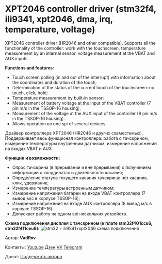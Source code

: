 # XPT2046 controller driver (stm32f4, ili9341, xpt2046, dma, irq, temperature, voltage)
 XPT2046 controller driver (HR2046 and other compatible). Supports all the functionality of the controller: work with the touchscreen, temperature measurement by an internal sensor, voltage measurement at the VBAT and AUX inputs.
 
**Functions and features:**
- Touch screen polling (in and out of the interrupt) with information about the coordinates and duration of the touch;
- Determination of the status of the current touch of the touchscreen: no touch, click, hold;
- Temperature measurement by built-in sensor;
- Measurement of battery voltage at the input of the VBAT controller (7 pin m/s in the TSSOP-16 housing);
- Measurement of the voltage at the AUX input of the controller (8 pin m/s in the TSSOP-16 housing).
- Allows operation on one spi of several devices.

Драйвер контроллера XPT2046 (HR2046 и других совместимых). Поддерживает весь функционал контроллера: работа с тачскрином, измерение температуры внутренним датчиком, измерение напряжений на входах VBAT и AUX.

**Функции и возможности:**
- Опрос тачскрина (в прерывании и вне прерывания) с получением информации о координатах и длительности касания;
- Определение статуса текущего касания тачскрина: нет касания, клик, удержание;
- Измерение температуры встроенным датчиком;
- Измерение напряжения батареи на входе VBAT контроллера (7 вывод м/с в корпусе TSSOP-16);
- Измерение напряжения на входе AUX контроллера (8 вывод м/с в корпусе TSSOP-16).
- Допускает работу на одном spi нескольких устройств.

**Схема подключения дисплея с тачскрином (к плате stm32f401ccu6, stm32f411ceu6):**
![stm32 + ili9341+xpt2046 схема подключения](https://user-images.githubusercontent.com/111627147/211880060-12eb392f-d982-4026-aa97-a971dd6c6dfe.jpg)

Автор: **VadRov**

Контакты: [Youtube](https://www.youtube.com/@VadRov) [Дзен](https://dzen.ru/vadrov) [VK](https://vk.com/vadrov) [Telegram](https://t.me/vadrov_channel)

Донат: [Поддержать автора](https://yoomoney.ru/to/4100117522443917)
